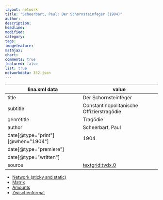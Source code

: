 ```yaml
---
layout: network
title: "Scheerbart, Paul: Der Schornsteinfeger (1904)"
author:
description:
headline:
modified:
category:
tags:
imagefeature: 
mathjax: 
chart: 
comments: true
featured: false
list: true
networkdata: 332.json
---
```

lina.xml data  | value
------------- | -------------
title|Der Schornsteinfeger
subtitle|Constantinopolitanische Offizierstragödie
genretitle|Tragödie
author|Scheerbart, Paul
date[@type="print"][@when="1904"]|1904
date[@type="premiere"]|
date[@type="written"]|
source|[textgrid:tvdx.0](https://textgridlab.org/1.0/tgcrud-public/rest/textgrid:tvdx.0/data)



* [Network (sticky and static)](/network332)
* [Matrix](/matrix332)
* [Amounts](/amount332)
* [Zwischenformat](/lina332 )
